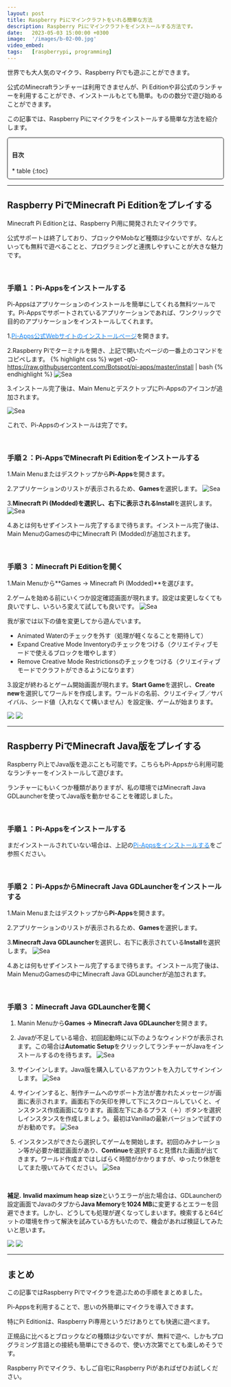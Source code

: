 ```yaml
---
layout: post
title: Raspberry Piにマインクラフトをいれる簡単な方法
description: Raspberry Piにマインクラフトをインストールする方法です。 
date:   2023-05-03 15:00:00 +0300
image:  '/images/b-02-00.jpg'
video_embed:
tags:   [raspberrypi, programming]
---
```


世界でも大人気のマイクラ、Raspberry Piでも遊ぶことができます。

公式のMinecraftランチャーは利用できませんが、Pi Editionや非公式のランチャーを利用することができ、インストールもとても簡単。ものの数分で遊び始めることができます。

この記事では、Raspberry Piにマイクラをインストールする簡単な方法を紹介します。

<div style="padding: 10px; margin-bottom: 10px; border: 1px solid #181818; background-color: var(--background-alt-color); border-radius: 5px;" markdown="1">
<h4>目次</h4>
* table
{:toc}
</div>

***

## Raspberry PiでMinecraft Pi Editionをプレイする

Minecraft Pi Editionとは、Raspberry Pi用に開発されたマイクラです。

公式サポートは終了しており、ブロックやMobなど種類は少ないですが、なんといっても無料で遊べることと、プログラミングと連携しやすいことが大きな魅力です。

<br>

### 手順１：Pi-Appsをインストールする

Pi-Appsはアプリケーションのインストールを簡単にしてくれる無料ツールです。Pi-Appsでサポートされているアプリケーションであれば、ワンクリックで目的のアプリケーションをインストールしてくれます。

1.[<span style="color:#1589FF">Pi-Apps公式Webサイトのインストールページ</span>](https://pi-apps.io/install)を開きます。

2.Raspberry Piでターミナルを開き、上記で開いたページの一番上のコマンドをコピペします。
{% highlight css %}
wget -qO- https://raw.githubusercontent.com/Botspot/pi-apps/master/install | bash
{% endhighlight %}
![Sea]({{site.baseurl}}/images/b-02-01.jpg)

3.インストール完了後は、Main MenuとデスクトップにPi-Appsのアイコンが追加されます。

![Sea]({{site.baseurl}}/images/b-02-02.jpg)

これで、Pi-Appsのインストールは完了です。

<br>

### 手順２：Pi-AppsでMinecraft Pi Editionをインストールする

1.Main Menuまたはデスクトップから**Pi-Apps**を開きます。

2.アプリケーションのリストが表示されるため、**Games**を選択します。
![Sea]({{site.baseurl}}/images/b-02-03.jpg)

3.**Minecraft Pi (Modded)**を選択し、右下に表示される**Install**を選択します。
![Sea]({{site.baseurl}}/images/b-02-04.jpg)

4.あとは何もせずインストール完了するまで待ちます。インストール完了後は、Main MenuのGamesの中にMinecraft Pi (Modded)が追加されます。

<br>

### 手順３：Minecraft Pi Editionを開く

1.Main Menuから**Games -> Minecraft Pi (Modded)**を選びます。

2.ゲームを始める前にいくつか設定確認画面が現れます。設定は変更しなくても良いですし、いろいろ変えて試しても良いです。
![Sea]({{site.baseurl}}/images/b-02-06.jpg)

我が家では以下の値を変更してから遊んでいます。

* Animated Waterのチェックを外す（処理が軽くなることを期待して）
* Expand Creative Mode Inventoryのチェックをつける（クリエイティブモードで使えるブロックを増やします）
* Remove Creative Mode Restrictionsのチェックをつける（クリエイティブモードでクラフトができるようになります）

3.設定が終わるとゲーム開始画面が現れます。**Start Game**を選択し、**Create new**を選択してワールドを作成します。ワールドの名前、クリエイティブ／サバイバル、シード値（入れなくて構いません）を設定後、ゲームが始まります。

<div class="gallery-box">
  <div class="gallery">
    <img src="/images/b-02-07.jpg" loading="lazy">
    <img src="/images/b-02-08.jpg" loading="lazy">
  </div>
</div>

***

## Raspberry PiでMinecraft Java版をプレイする

Raspberry Pi上でJava版を遊ぶことも可能です。こちらもPi-Appsから利用可能なランチャーをインストールして遊びます。

ランチャーにもいくつか種類がありますが、私の環境ではMinecraft Java GDLauncherを使ってJava版を動かせることを確認しました。

<br>

### 手順１：Pi-Appsをインストールする

まだインストールされていない場合は、上記の[<span style="color:#1589FF">Pi-Appsをインストールする</span>](https://www.maisusu.com/blog/install-minecraft-on-raspberry-pi#%E6%89%8B%E9%A0%86%EF%BC%91pi-apps%E3%82%92%E3%82%A4%E3%83%B3%E3%82%B9%E3%83%88%E3%83%BC%E3%83%AB%E3%81%99%E3%82%8B)をご参照ください。

<br>

### 手順２：Pi-AppsからMinecraft Java GDLauncherをインストールする

1.Main Menuまたはデスクトップから**Pi-Apps**を開きます。

2.アプリケーションのリストが表示されるため、**Games**を選択します。

3.**Minecraft Java GDLauncher**を選択し、右下に表示されている**Install**を選択します。
![Sea]({{site.baseurl}}/images/b-02-09.jpg)

4.あとは何もせずインストール完了するまで待ちます。インストール完了後は、Main MenuのGamesの中にMinecraft Java GDLauncherが追加されます。

<br>

### 手順３：Minecraft Java GDLauncherを開く

1. Manin Menuから**Games -> Minecraft Java GDLauncher**を開きます。

2. Javaが不足している場合、初回起動時に以下のようなウィンドウが表示されます。この場合は**Automatic Setup**をクリックしてランチャーがJavaをインストールするのを待ちます。
![Sea]({{site.baseurl}}/images/b-02-11.jpg)

3. サインインします。Java版を購入しているアカウントを入力してサインインします。
![Sea]({{site.baseurl}}/images/b-02-12.jpg)

4. サインインすると、制作チームへのサポート方法が書かれたメッセージが画面に表示されます。画面右下の矢印を押して下にスクロールしていくと、インスタンス作成画面になります。画面左下にあるプラス（＋）ボタンを選択しインスタンスを作成しましょう。最初はVanillaの最新バージョンで試すのがお勧めです。
![Sea]({{site.baseurl}}/images/b-02-13.jpg)

5. インスタンスができたら選択してゲームを開始します。初回のみナレーション等が必要か確認画面があり、**Continue**を選択すると見慣れた画面が出てきます。ワールド作成まではしばらく時間がかかりますが、ゆったり休憩をしてまた覗いてみてください。
![Sea]({{site.baseurl}}/images/b-02-14.jpg)

<br>

**補足.** **Invalid maximum heap size**というエラーが出た場合は、GDLauncherの設定画面でJavaのタブから**Java Memory**を**1024 MB**に変更するとエラーを回避できます。しかし、どうしても処理が遅くなってしまいます。検索すると64ビットの環境を作って解決を試みている方もいたので、機会があれば検証してみたいと思います。

<div class="gallery-box">
  <div class="gallery">
    <img src="/images/b-02-15.jpg" loading="lazy">
    <img src="/images/b-02-16.jpg" loading="lazy">
  </div>
</div>

***

## まとめ

この記事ではRaspberry Piでマイクラを遊ぶための手順をまとめました。

Pi-Appsを利用することで、思いの外簡単にマイクラを導入できます。

特にPi Editionは、Raspberry Pi専用というだけありとても快適に遊べます。


正規品に比べるとブロックなどの種類は少ないですが、無料で遊べ、しかもプログラミング言語との接続も簡単にできるので、使い方次第でとても楽しめそうです。

Raspberry Piでマイクラ、もしご自宅にRaspberry Piがあればぜひお試しください。



